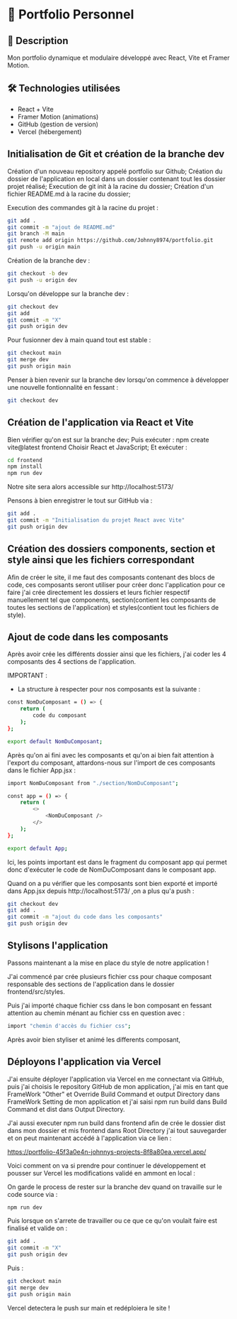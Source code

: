 # 🚀 Portfolio Personnel

## 🌟 Description
Mon portfolio dynamique et modulaire développé avec React, Vite et Framer Motion.

## 🛠️ Technologies utilisées
- React + Vite
- Framer Motion (animations)
- GitHub (gestion de version)
- Vercel (hébergement)

## Initialisation de Git et création de la branche dev
Création d'un nouveau repository appelé portfolio sur Github;
Création du dossier de l'application en local dans un dossier contenant tout les dossier projet réalisé;
Execution de git init à la racine du dossier; 
Création d'un fichier README.md à la racine du dossier;

Execution des commandes git à la racine du projet :

```sh
git add .
git commit -m "ajout de README.md"
git branch -M main
git remote add origin https://github.com/Johnny8974/portfolio.git
git push -u origin main 
```

Création de la branche dev : 

```sh
git checkout -b dev
git push -u origin dev
```

Lorsqu'on développe sur la branche dev :

```sh 
git checkout dev
git add
git commit -m "X"
git push origin dev
```

Pour fusionner dev à main quand tout est stable :

```sh
git checkout main
git merge dev
git push origin main
```

Penser à bien revenir sur la branche dev lorsqu'on commence à développer une nouvelle fontionnalité en fessant : 

```sh 
git checkout dev
```
## Création de l'application via React et Vite

Bien vérifier qu'on est sur la branche dev;
Puis exécuter : npm create vite@latest frontend
Choisir React et JavaScript;
Et exécuter :

```sh
cd frontend 
npm install
npm run dev
```

Notre site sera alors accessible sur http://localhost:5173/ 

Pensons à bien enregistrer le tout sur GitHub via :

```sh 
git add .
git commit -m "Initialisation du projet React avec Vite"
git push origin dev
```

## Création des dossiers components, section et style ainsi que les fichiers correspondant

Afin de créer le site, il me faut des composants contenant des blocs de code, ces composants seront utiliser pour créer donc l'application pour ce faire j'ai crée directement les dossiers et leurs fichier respectif manuellement tel que components, section(contient les composants de toutes les sections de l'application) et styles(contient tout les fichiers de style).

## Ajout de code dans les composants

Après avoir crée les différents dossier ainsi que les fichiers, j'ai coder les 4 composants des 4 sections de l'application.

IMPORTANT :

- La structure à respecter pour nos composants est la suivante :

```sh
const NomDuComposant = () => {
    return (
        code du composant
    );
};

export default NomDuComposant;
```

Après qu'on ai fini avec les composants et qu'on ai bien fait attention à l'export du composant, attardons-nous sur l'import de ces composants dans le fichier App.jsx :

```sh 
import NomDuComposant from "./section/NomDuComposant";

const app = () => {
    return (
        <>
            <NomDuComposant />
        </>
    );
};

export default App;
```

Ici, les points important est <NomDuComposant /> dans le fragment du composant app qui permet donc d'exécuter le code de NomDuComposant dans le composant app. 

Quand on a pu vérifier que les composants sont bien exporté et importé dans App.jsx depuis http://localhost:5173/ ,on a plus qu'a push : 

```sh 
git checkout dev
git add .
git commit -m "ajout du code dans les composants"
git push origin dev
```

## Stylisons l'application

Passons maintenant a la mise en place du style de notre application !

J'ai commencé par crée plusieurs fichier css pour chaque composant responsable des sections de l'application dans le dossier frontend/src/styles.

Puis j'ai importé chaque fichier css dans le bon composant en fessant attention au chemin ménant au fichier css en question avec :
```sh
import "chemin d'accès du fichier css";
```

Après avoir bien styliser et animé les differents composant,

## Déployons l'application via Vercel 

J'ai ensuite déployer l'application via Vercel en me connectant via GitHub, puis j'ai choisis le repository GitHub de mon application, j'ai mis en tant que FrameWork "Other" et Override Build Command et output Directory dans FrameWork Setting de mon application et j'ai saisi npm run build dans Build Command et dist dans Output Directory. 

J'ai aussi executer npm run build dans frontend afin de crée le dossier dist dans mon dossier et mis frontend dans Root Directory j'ai tout sauvegarder et on peut maintenant accédé à l'application via ce lien : 

https://portfolio-45f3a0e4n-johnnys-projects-8f8a80ea.vercel.app/

Voici comment on va si prendre pour continuer le développement et pousser sur Vercel les modifications validé en ammont en local :

On garde le process de rester sur la branche dev quand on travaille sur le code source via :

```sh
npm run dev
```

Puis lorsque on s'arrete de travailler ou ce que ce qu'on voulait faire est finalisé et valide on : 

```sh
git add .
git commit -m "X"
git push origin dev
```

Puis :

```sh
git checkout main
git merge dev
git push origin main
```

Vercel detectera le push sur main et redéploiera le site !


